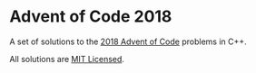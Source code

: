 # Advent of Code 2018

A set of solutions to the [2018 Advent of Code](https://adventofcode.com/2018) problems in C++.

All solutions are [MIT Licensed](License.txt).
